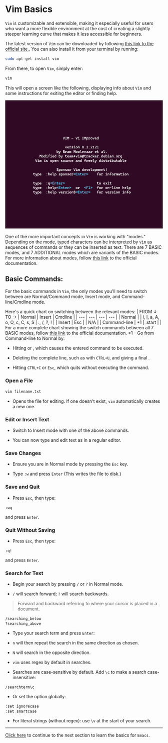 # Vim Basics
`Vim` is customizable and extensible, making it especially useful for users who want a more flexible environment at the cost of creating a slightly steeper learning curve that makes it less accessible for beginners. 

The latest version of `Vim` can be downloaded by following [this link to the official site.](https://www.vim.org/download.php). You can also install it from your terminal by running:
```bash
sudo apt-get install vim
```
From there, to open `Vim`, simply enter:
```bash
vim
```
This will open a screen like the following, displaying info about `Vim` and some instructions for exiting the editor or finding help.

![Vim startup](images/Vim-startup.png)

One of the more important concepts in `Vim` is working with "modes." Depending on the mode, typed characters can be interpreted by `Vim` as sequences of commands or they can be inserted as text. There are 7 BASIC modes, and 7 ADDITIONAL modes which are variants of the BASIC modes. For more information about modes, follow [this link](https://vimhelp.org/intro.txt.html#vim-modes-intro) to the official documentation.

## Basic Commands:
For the basic commands in `Vim`, the only modes you'll need to switch between are Normal/Command mode, Insert mode, and Command-line/Cmdline mode. 

Here's a quick chart on switching between the relevant modes:
| FROM $\downarrow$ TO $\to$ | Normal | Insert                       | Cmdline    |
| ---                        |  ---   |  ---                         |  ---       |
| Normal                     |        | i, I, a, A, o, O, c, C, s, S | :, /, ?, ! |
| Insert                     | Esc    |                              | N/A        |
| Command-line               | *1     | :start                       |            |
For a more complete chart showing the switch commands between all 7 BASIC modes, follow [this link](https://vimhelp.org/intro.txt.html#mode-switching) to the official documentation.
*1 - Go from Command-line to Normal by:

* Hitting <CR> or <NL>, which causes the entered command to be executed.

* Deleting the complete line, such as with `CTRL+U`, and giving a final <BS>.

* Hitting `CTRL+C` or `Esc`, which quits without executing the command.

### Open a File
```bash
vim filename.txt
```

* Opens the file for editing. If one doesn't exist, `vim` automatically creates a new one.

### Edit or Insert Text

* Switch to Insert mode with one of the above commands.

* You can now type and edit text as in a regular editor.

### Save Changes

* Ensure you are in Normal mode by pressing the `Esc` key.

* Type `:w` and press `Enter` (This writes the file to disk.)

### Save and Quit

* Press `Esc`, then type:

```vim
:wq
```
and press `Enter`.
### Quit Without Saving

* Press `Esc`, then type:

```vim
:q!
```
and press `Enter`.
### Search for Text

* Begin your search by pressing `/` or `?` in Normal mode.

* `/` will search forward; `?` will search backwards.

> Forward and backward referring to where your cursor is placed in a document.
```vim
/searching_below
?searching_above
```
* Type your search term and press `Enter`:

* `n` will then repeat the search in the same direction as chosen.

* `N` will search in the opposite direction.

* `vim` uses regex by default in searches.

* Searches are case-sensitive by default. Add `\c` to make a search case-insensitive:

```vim
/searchterm\c
```

* Or set the option globally:

```vim
:set ignorecase
:set smartcase
```

* For literal strings (without regex): use `\v` at the start of your search.


---

[Click here](04_emacs.md) to continue to the next section to learn the basics for `Emacs`.
